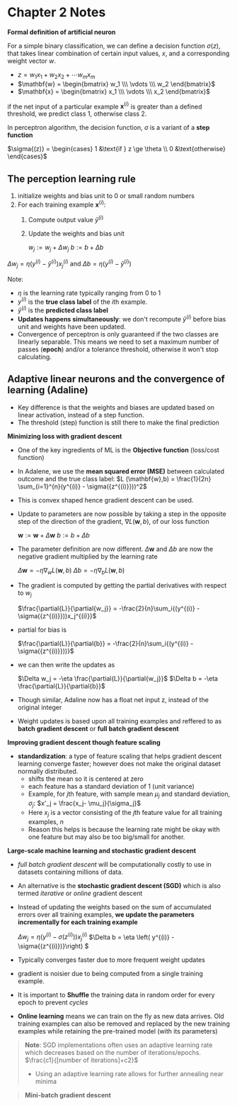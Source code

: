 # Chapter 2 Notes

**Formal definition of artificial neuron**

For a simple binary classification, we can define a decision function $\sigma(z)$, that takes linear combination of certain input values, $x$, and a corresponding weight vector $w$. 

- $z =  w_1x_1 + w_2x_2 + \cdots w_mx_m$
- $\mathbf{w} = \begin{bmatrix} w_1 \\\ \vdots \\\ w_2  \end{bmatrix}$
- $\mathbf{x} = \begin{bmatrix} x_1 \\\ \vdots \\\ x_2  \end{bmatrix}$

if the net input of a particular example $\mathbf{x}^{(i)}$ is greater than a defined threshold, we predict class 1, otherwise class 2. 

In perceptron algorithm, the decision function, $\sigma$ is a variant of a **step function**

$\sigma{(z)} = \begin{cases}
   1 &\text{if } z \ge \theta \\
   0 &\text{otherwise} 
\end{cases}$

## **The perception learning rule**

1. initialize weights and bias unit to 0 or small random numbers
2. For each training example $\mathbf{x}^{(i)}$:
   1. Compute output value $\hat{y}^{(i)}$
   2. Update the weights and bias unit


         $w_j := w_j + \Delta w_j$
         $b := b + \Delta b$

$\Delta w_j = \eta (y^{(i)} - \hat{y}^{(i)}){x_j}^{(i)}$ and $\Delta b = \eta (y^{(i)} - \hat{y}^{(i)})$


Note: 
- $\eta$ is the learning rate typically ranging from 0 to 1
- $y^{(i)}$ is the **true class label** of the $i$th example. 
- $\hat{y}^{(i)}$ is the **predicted class label**
- **Updates happens simultaneously**: we don't recompute $\hat{y}^{(i)}$ before bias unit and weights have been updated. 
- Convergence of perceptron is only guaranteed if the two classes are linearly separable. This means we need to set a maximum number of passes (**epoch**) and/or a tolerance threshold, otherwise it won't stop calculating.   

## Adaptive linear neurons and the convergence of learning (Adaline)

- Key difference is that the weights and biases are updated based on linear activation, instead of a step function. 
- The threshold (step) function is still there to make the final prediction

**Minimizing loss with gradient descent**

- One of the key ingredients of ML is the **Objective function** (loss/cost function)
- In Adalene, we use the **mean squared error (MSE)** between calculated outcome and the true class label:
   $L (\mathbf{w},b) = \frac{1}{2n} \sum_{i=1}^{n}(y^{(i)} - \sigma({z^{(i)}}))^2$
- This is convex shaped hence gradient descent can be used.
- Update to parameters are now possible by taking a step in the opposite step of the direction of the gradient, $\nabla{L}(\mathbf{w}, b)$, of our loss function

   $\mathbf{w} := \mathbf{w} + \Delta\mathbf{w}$
   $b := b + \Delta b$

- The parameter definition are now different. $\Delta\mathbf{w}$ and $\Delta b$ are now the negative gradient multiplied by the learning rate

   $\Delta\mathbf{w} = -\eta \nabla_w{L}(\mathbf{w},b)$
   $\Delta b = -\eta \nabla_b{L}(\mathbf{w},b)$

- The gradient is computed by getting the partial derivatives with respect to $w_j$

   $\frac{\partial{L}}{\partial{w_j}} = -\frac{2}{n}\sum_i{(y^{(i)} - \sigma({z^{(i)}}))x_j^{(i)}}$

- partial for bias is 

   $\frac{\partial{L}}{\partial{b}} = -\frac{2}{n}\sum_i{(y^{(i)} - \sigma({z^{(i)}}))}$

- we can then write the updates as

   $\Delta w_j = -\eta \frac{\partial{L}}{\partial{w_j}}$
   $\Delta b = -\eta \frac{\partial{L}}{\partial{b}}$

- Though similar, Adaline now has a float net input z, instead of the original integer
- Weight updates is based upon all training examples and reffered to as **batch gradient descent** or **full batch gradient descent**

**Improving gradient descent though feature scaling**

- **standardization**: a type of feature scaling that helps gradient descent learning converge faster; however does not make the original dataset normally distributed. 
   - shifts the mean so it is centered at zero
   - each feature has a standard deviation of 1 (unit variance)
   - Example, for $j$th feature, with sample mean $\mu_j$ and standard deviation, $\sigma_j$:
   $x'_j = \frac{x_j- \mu_j}{\sigma_j}$
   - Here $x_j$ is a vector consisting of the $j$th feature value for all training examples, $n$
   - Reason this helps is because the learning rate might be okay with one feature but may also be too big/small for another. 


**Large-scale machine learning and stochastic gradient descent**

- *full batch gradient descent* will be computationally costly to use in datasets containing millions of data. 
- An alternative is the **stochastic gradient descent (SGD)** which is also termed *iterative* or *online* gradient descent
- Instead of updating the weights based on the sum of accumulated errors over all training examples, **we update the parameters incrementally for each training example**

   $\Delta w_j = \eta \left( y^{(i)} - \sigma{(z^{(i)})}\right) x_j^{(i)}$
   $\Delta b = \eta \left( y^{(i)} - \sigma{(z^{(i)})}\right) 
   $
- Typically converges faster due to more frequent weight updates
- gradient is noisier due to being computed from a single training example.
- It is important to **Shuffle** the training data in random order for every epoch to prevent *cycles*
- **Online learning** means we can train on the fly as new data arrives. Old training examples can also be removed and replaced by the new training examples while retaining the pre-trained model (with its parameters)


> **Note**: SGD implementations often uses an adaptive learning rate which decreases based on the number of iterations/epochs. 
> $\frac{c1}{[number of iterations]+c2}$
> - Using an adaptive learning rate allows for further annealing near minima
>

> **Mini-batch gradient descent**

